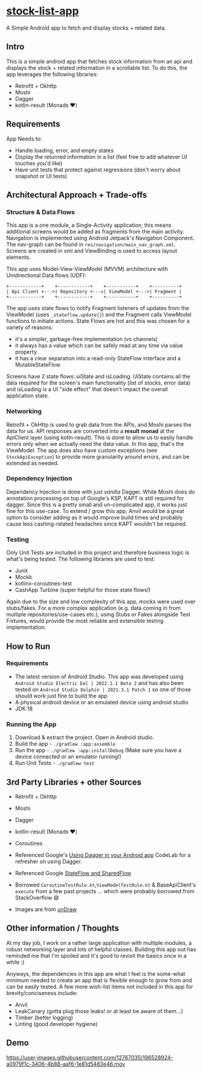 # [stock-list-app](https://github.com/vhenri/stock-list-app)
A Simple Android app to fetch and display stocks + related data.

## Intro
This is a simple android app that fetches stock information from an api and displays the stock + related information in a scrollable list.
To do this, the app leverages the following libraries:
- Retrofit + Okhttp
- Moshi 
- Dagger
- kotlin-result (Monads ♥️)

## Requirements
App Needs to:
- Handle loading, error, and empty states
- Display the returned information in a list (feel free to add whatever UI touches you'd like)
- Have unit tests that protect against regressions (don't worry about snapshot or UI tests)

## Architectural Approach + Trade-offs
### Structure & Data Flows
This app is a one module, a Single-Activity application; this means additional screens would be added as fragments from the main activity. Navigation is implemented using Android Jetpack's Navigation Component. The nav-graph can be found in `res/navigation/main_nav_graph.xml`. Screens are created in xml and ViewBinding is used to access layout elements.  

This app uses Model-View-ViewModel (MVVM) architecture with Unidirectional Data flows (UDF):
```
+------------+    +------------+    +-----------+    +----------+
| Api Client +--->| Repository +--->| ViewModel +--->| Fragment |
+------------+    +------------+    +-----------+    +----------+
```

The app uses state flows to notify Fragment listeners of updates from the ViewModel (uses `_stateflow.update{}`) and the Fragment calls ViewModel functions to initiate actions. State Flows are hot and this was chosen for a variety of reasons: 
- it's a simpler, garbage-free implementation (vs channels) 
- it always has a value which can be safely read at any time via value property
- it has a clear separation into a read-only StateFlow interface and a MutableStateFlow.

Screens have 2 state flows: uiState and isLoading. UiState contains all the data required for the screen's main functionality (list of stocks, error data) and isLoading is a UI "side effect" that doesn't impact the overall application state.

### Networking 
Retrofit + OkHttp is used to grab data from the APIs, and Moshi parses the data for us. API responses are converted into a **result monad** at the ApiClient layer (using kotln-result). This is done to allow us to easily handle errors only when we actually need the data value. In this app, that's the ViewModel. The app does also have custom exceptions (see `StockApiException`) to provide more granularity around errors, and can be extended as needed.

### Dependency Injection
Dependency Injection is done with just *vanilla* Dagger. While Moshi does do annotation processing on top of Google's KSP, KAPT is still required for dagger. Since this is a pretty small and un-complicated app, it works just fine for this use-case. To extend / grow this app, Anvil would be a great option to consider adding as it would improve build times and probably cause less cashing-related headaches since KAPT wouldn't be required.

### Testing
Only Unit Tests are included in this project and therefore business logic is what's being tested. The following libraries are used to test: 
- Junit
- Mockk 
- kotlinx-coroutines-test
- CashApp Turbine (super helpful for those state flows!)

Again due to the size and low complexity of this app, mocks were used over stubs/fakes. For a more complex application (e.g. data coming in from multiple repositories/use-cases etc.), using Stubs or Fakes alongside Test Fixtures, would provide the most reliable and extensible testing implementation.

## How to Run
### Requirements 
- The latest version of Android Studio. This app was developed using `Android Studio Electric Eel | 2022.1.1 Beta 2` and has also been tested on `Android Studio Dolphin | 2021.3.1 Patch 1` so one of those should work just fine to build the app
- A physical android device or an emulated device using android studio
- JDK 18

### Running the App
1. Download & extract the project. Open in Android studio.
2. Build the app -  `./gradlew :app:assemble`
3. Run the app -  `./gradlew :app:installDebug` (Make sure you have a device connected or an emulator running!)
4. Run Unit Tests - `./gradlew test`

## 3rd Party Libraries + other Sources
- Retrofit + Okhttp
- Moshi
- Dagger
- kotlin-result (Monads ♥️)
- Coroutines

- Referenced Google's [Using Dagger in your Android app](https://github.com/googlecodelabs/android-dagger) CodeLab for a refresher on using Dagger.
- Referenced Google [StateFlow and SharedFlow](https://developer.android.com/kotlin/flow/stateflow-and-sharedflow)
- Borrowed `CoroutineTestRule.kt`,`ViewModelTestRule.kt` & BaseApiClient's `execute` from a few past projects ... which were probably borrowed from StackOverflow 😅
- Images are from [unDraw](https://undraw.co/)

## Other information / Thoughts
At my day job, I work on a rather large application with multiple modules, a robust networking layer and lots of helpful classes. Building this app out has reminded me that I'm spoiled and it's good to revisit the basics once in a while :)

Anyways, the dependencies in this app are what I feel is the some-what minimum needed to create an app that is flexible enough to grow from and can be easily tested. A few more wish-list items not included in this app for brevity/conciseness include:
- Anvil
- LeakCanary (gotta plug those leaks! or at least be aware of them...)
- Timber (better logging)
- Linting (good developer hygiene)

## Demo

https://user-images.githubusercontent.com/12767035/196528924-a0979f1c-3406-4b88-aaf6-1e81d5483e46.mov



